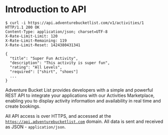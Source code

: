 # Introduction to API

```shell
$ curl -i https://api.adventurebucketlist.com/v1/activities/1
HTTP/1.1 200 OK
Content-Type: application/json; charset=UTF-8
X-Rate-Limit-Limit: 120
X-Rate-Limit-Remaining: 119
X-Rate-Limit-Reset: 1424380431341

{
  "title": "Super Fun Activity",
  "description": "This activity is super fun",
  "rating": "All Levels",
  "required": ["shirt", "shoes"]
  ...
}
```

Adventure Bucket List provides developers with a simple and powerful REST API to integrate your applications with our Activities Marketplace, enabling you to display activity information and availability in real time and create bookings.

All API access is over HTTPS, and accessed at the [`https://api.adventurebucketlist.com`](https://api.adventurebucketlist.com) domain. All data is sent and received as JSON - `application/json`.
